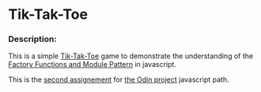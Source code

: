 # Tik-Tak-Toe
### Description:
This is a simple [Tik-Tak-Toe](https://en.wikipedia.org/wiki/Tic-tac-toe) game to demonstrate the understanding of the [Factory Functions and Module Pattern](https://www.theodinproject.com/lessons/javascript-factory-functions-and-the-module-pattern) in javascript. 

This is the [second assignement](https://www.theodinproject.com/lessons/javascript-tic-tac-toe) for [the Odin project](https://www.theodinproject.com/) javascript path.
